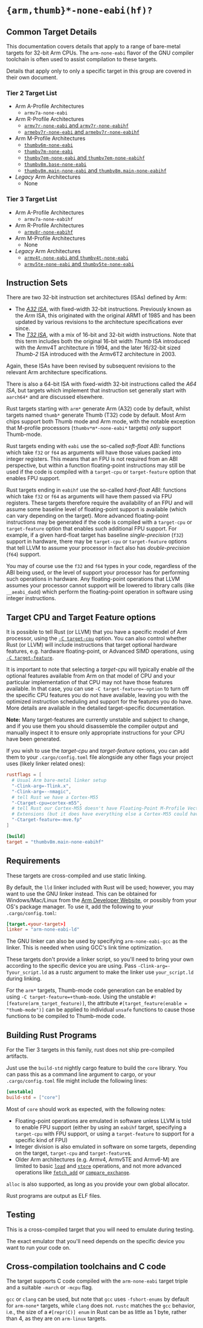 # `{arm,thumb}*-none-eabi(hf)?`

## Common Target Details

This documentation covers details that apply to a range of bare-metal targets
for 32-bit Arm CPUs. The `arm-none-eabi` flavor of the GNU compiler toolchain is
often used to assist compilation to these targets.
 
Details that apply only to only a specific target in this group are covered in
their own document.

### Tier 2 Target List

- Arm A-Profile Architectures
  - `armv7a-none-eabi`
- Arm R-Profile Architectures
  - [`armv7r-none-eabi` and `armv7r-none-eabihf`](armv7r-none-eabi.md)
  - [`armebv7r-none-eabi` and `armebv7r-none-eabihf`](armv7r-none-eabi.md)
- Arm M-Profile Architectures
  - [`thumbv6m-none-eabi`](thumbv6m-none-eabi.md)
  - [`thumbv7m-none-eabi`](thumbv7m-none-eabi.md)
  - [`thumbv7em-none-eabi` and `thumbv7em-none-eabihf`](thumbv7em-none-eabi.md)
  - [`thumbv8m.base-none-eabi`](thumbv8m.base-none-eabi.md)
  - [`thumbv8m.main-none-eabi` and `thumbv8m.main-none-eabihf`](thumbv8m.main-none-eabi.md)
- *Legacy* Arm Architectures
  - None

### Tier 3 Target List

- Arm A-Profile Architectures
  - `armv7a-none-eabihf`
- Arm R-Profile Architectures
  - [`armv8r-none-eabihf`](armv8r-none-eabihf.md)
- Arm M-Profile Architectures
  - None
- *Legacy* Arm Architectures
  - [`armv4t-none-eabi` and `thumbv4t-none-eabi`](armv4t-none-eabi.md)
  - [`armv5te-none-eabi` and `thumbv5te-none-eabi`](armv5te-none-eabi.md)

## Instruction Sets

There are two 32-bit instruction set architectures (ISAs) defined by Arm:

- The [*A32 ISA*][a32-isa], with fixed-width 32-bit instructions. Previously
  known as the *Arm* ISA, this originated with the original ARM1 of 1985 and has
  been updated by various revisions to the architecture specifications ever
  since.
- The [*T32 ISA*][t32-isa], with a mix of 16-bit and 32-bit width instructions.
  Note that this term includes both the original 16-bit width *Thumb* ISA
  introduced with the Armv4T architecture in 1994, and the later 16/32-bit sized
  *Thumb-2* ISA introduced with the Armv6T2 architecture in 2003.

Again, these ISAs have been revised by subsequent revisions to the relevant Arm
architecture specifications.

There is also a 64-bit ISA with fixed-width 32-bit instructions called the *A64
ISA*, but targets which implement that instruction set generally start with
`aarch64*` and are discussed elsewhere.

Rust targets starting with `arm*` generate Arm (A32) code by default, whilst
targets named `thumb*` generate Thumb (T32) code by default. Most Arm chips
support both Thumb mode and Arm mode, with the notable exception that M-profile
processors (`thumbv*m*-none-eabi*` targets) *only* support Thumb-mode.

Rust targets ending with `eabi` use the so-called *soft-float ABI*: functions
which take `f32` or `f64` as arguments will have those values packed into
integer registers. This means that an FPU is not required from an ABI
perspective, but within a function floating-point instructions may still be used
if the code is compiled with a `target-cpu` or `target-feature` option that
enables FPU support.

Rust targets ending in `eabihf` use the so-called *hard-float ABI*: functions
which take `f32` or `f64` as arguments will have them passed via FPU registers.
These targets therefore require the availability of an FPU and will assume some
baseline level of floating-point support is available (which can vary depending
on the target). More advanced floating-point instructions may be generated if
the code is compiled with a `target-cpu` or `target-feature` option that enables
such additional FPU support. For example, if a given hard-float target has
baseline *single-precision* (`f32`) support in hardware, there may be
`target-cpu` or `target-feature` options that tell LLVM to assume your processor
in fact also has *double-precision* (`f64`) support.

You may of course use the `f32` and `f64` types in your code, regardless of the
ABI being used, or the level of support your processor has for performing such
operations in hardware. Any floating-point operations that LLVM assumes your
processor cannot support will be lowered to library calls (like `__aeabi_dadd`)
which perform the floating-point operation in software using integer
instructions.

[t32-isa]: https://developer.arm.com/Architectures/T32%20Instruction%20Set%20Architecture
[a32-isa]: https://developer.arm.com/Architectures/A32%20Instruction%20Set%20Architecture

## Target CPU and Target Feature options

It is possible to tell Rust (or LLVM) that you have a specific model of Arm
processor, using the [`-C target-cpu`][target-cpu] option. You can also control
whether Rust (or LLVM) will include instructions that target optional hardware
features, e.g. hardware floating-point, or Advanced SIMD operations, using [`-C
target-feature`][target-feature].

It is important to note that selecting a *target-cpu* will typically enable
*all* the optional features available from Arm on that model of CPU and your
particular implementation of that CPU may not have those features available. In
that case, you can use `-C target-feature=-option` to turn off the specific CPU
features you do not have available, leaving you with the optimized instruction
scheduling and support for the features you do have. More details are available
in the detailed target-specific documentation.

**Note:** Many target-features are currently unstable and subject to change, and
if you use them you should disassemble the compiler output and manually inspect
it to ensure only appropriate instructions for your CPU have been generated.

If you wish to use the *target-cpu* and *target-feature* options, you can add
them to your `.cargo/config.toml` file alongside any other flags your project
uses (likely linker related ones):

```toml
rustflags = [
  # Usual Arm bare-metal linker setup
  "-Clink-arg=-Tlink.x",
  "-Clink-arg=--nmagic",
  # tell Rust we have a Cortex-M55
  "-Ctarget-cpu=cortex-m55",
  # tell Rust our Cortex-M55 doesn't have Floating-Point M-Profile Vector
  # Extensions (but it does have everything else a Cortex-M55 could have).
  "-Ctarget-feature=-mve.fp"
]

[build]
target = "thumbv8m.main-none-eabihf"
```

[target-cpu]: https://doc.rust-lang.org/rustc/codegen-options/index.html#target-cpu
[target-feature]: https://doc.rust-lang.org/rustc/codegen-options/index.html#target-feature

## Requirements

These targets are cross-compiled and use static linking.

By default, the `lld` linker included with Rust will be used; however, you may
want to use the GNU linker instead. This can be obtained for Windows/Mac/Linux
from the [Arm Developer Website][arm-gnu-toolchain], or possibly from your OS's
package manager. To use it, add the following to your `.cargo/config.toml`:

```toml
[target.<your-target>]
linker = "arm-none-eabi-ld"
```

The GNU linker can also be used by specifying `arm-none-eabi-gcc` as the
linker. This is needed when using GCC's link time optimization.

[arm-gnu-toolchain]: https://developer.arm.com/Tools%20and%20Software/GNU%20Toolchain

These targets don't provide a linker script, so you'll need to bring your own
according to the specific device you are using. Pass
`-Clink-arg=-Tyour_script.ld` as a rustc argument to make the linker use
`your_script.ld` during linking.

For the `arm*` targets, Thumb-mode code generation can be enabled by using `-C
target-feature=+thumb-mode`. Using the unstable
`#![feature(arm_target_feature)]`, the attribute `#[target_feature(enable =
"thumb-mode")]` can be applied to individual `unsafe` functions to cause those
functions to be compiled to Thumb-mode code.

## Building Rust Programs

For the Tier 3 targets in this family, rust does not ship pre-compiled
artifacts.

Just use the `build-std` nightly cargo feature to build the `core` library. You
can pass this as a command line argument to cargo, or your `.cargo/config.toml`
file might include the following lines:

```toml
[unstable]
build-std = ["core"]
```

Most of `core` should work as expected, with the following notes:

* Floating-point operations are emulated in software unless LLVM is told to
  enable FPU support (either by using an `eabihf` target, specifying a
  `target-cpu` with FPU support, or using a `target-feature` to support for a
  specific kind of FPU)
* Integer division is also emulated in software on some targets, depending on
  the target, `target-cpu` and `target-feature`s.
* Older Arm architectures (e.g. Armv4, Armv5TE and Armv6-M) are limited to basic
  [`load`][atomic-load] and [`store`][atomic-store] operations, and not more
  advanced operations like [`fetch_add`][fetch-add] or
  [`compare_exchange`][compare-exchange].

`alloc` is also supported, as long as you provide your own global allocator.

Rust programs are output as ELF files.

[atomic-load]: https://doc.rust-lang.org/stable/core/sync/atomic/struct.AtomicU32.html#method.load
[atomic-store]: https://doc.rust-lang.org/stable/core/sync/atomic/struct.AtomicU32.html#method.store
[fetch-add]: https://doc.rust-lang.org/stable/core/sync/atomic/struct.AtomicU32.html#method.fetch_add
[compare-exchange]: https://doc.rust-lang.org/stable/core/sync/atomic/struct.AtomicU32.html#method.compare_exchange

## Testing

This is a cross-compiled target that you will need to emulate during testing.

The exact emulator that you'll need depends on the specific device you want to
run your code on.

## Cross-compilation toolchains and C code

The target supports C code compiled with the `arm-none-eabi` target triple and
a suitable `-march` or `-mcpu` flag.

`gcc` or `clang` can be used, but note that `gcc` uses `-fshort-enums` by
default for `arm-none*` targets, while `clang` does not. `rustc` matches the
`gcc` behavior, i.e., the size of a `#[repr(C)] enum` in Rust can be as little
as 1 byte, rather than 4, as they are on `arm-linux` targets.
